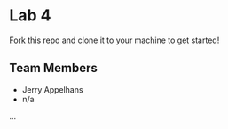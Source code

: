 # Lab 4
[Fork](https://docs.github.com/en/get-started/quickstart/fork-a-repo) this repo and clone it to your machine to get started!

## Team Members
- Jerry Appelhans
- n/a

...

